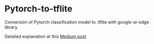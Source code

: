 # Pytorch-to-tflite
Conversion of Pytorch classification model to .tflite with google-ai-edge library.

Detailed explanation at this [Medium post](https://medium.com/p/fea8f1606fa4)
